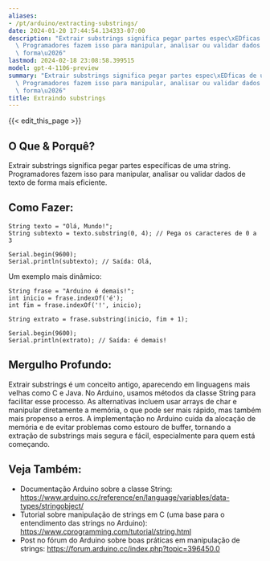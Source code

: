```yaml
---
aliases:
- /pt/arduino/extracting-substrings/
date: 2024-01-20 17:44:54.134333-07:00
description: "Extrair substrings significa pegar partes espec\xEDficas de uma string.\
  \ Programadores fazem isso para manipular, analisar ou validar dados de texto de\
  \ forma\u2026"
lastmod: 2024-02-18 23:08:58.399515
model: gpt-4-1106-preview
summary: "Extrair substrings significa pegar partes espec\xEDficas de uma string.\
  \ Programadores fazem isso para manipular, analisar ou validar dados de texto de\
  \ forma\u2026"
title: Extraindo substrings
---
```


{{< edit_this_page >}}

## O Que & Porquê?
Extrair substrings significa pegar partes específicas de uma string. Programadores fazem isso para manipular, analisar ou validar dados de texto de forma mais eficiente.

## Como Fazer:
```Arduino
String texto = "Olá, Mundo!";
String subtexto = texto.substring(0, 4); // Pega os caracteres de 0 a 3

Serial.begin(9600);
Serial.println(subtexto); // Saída: Olá,
```

Um exemplo mais dinâmico:

```Arduino
String frase = "Arduino é demais!";
int inicio = frase.indexOf('é');
int fim = frase.indexOf('!', inicio);

String extrato = frase.substring(inicio, fim + 1); 

Serial.begin(9600);
Serial.println(extrato); // Saída: é demais!
```

## Mergulho Profundo:
Extrair substrings é um conceito antigo, aparecendo em linguagens mais velhas como C e Java. No Arduino, usamos métodos da classe String para facilitar esse processo. As alternativas incluem usar arrays de char e manipular diretamente a memória, o que pode ser mais rápido, mas também mais propenso a erros. A implementação no Arduino cuida da alocação de memória e de evitar problemas como estouro de buffer, tornando a extração de substrings mais segura e fácil, especialmente para quem está começando.

## Veja Também:
- Documentação Arduino sobre a classe String: https://www.arduino.cc/reference/en/language/variables/data-types/stringobject/
- Tutorial sobre manipulação de strings em C (uma base para o entendimento das strings no Arduino): https://www.cprogramming.com/tutorial/string.html
- Post no fórum do Arduino sobre boas práticas em manipulação de strings: https://forum.arduino.cc/index.php?topic=396450.0
